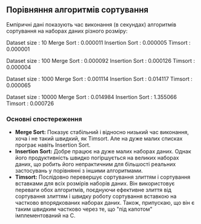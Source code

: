 ## Порівняння алгоритмів сортування

Емпіричні дані показують час виконання (в секундах) алгоритмів сортування на наборах даних різного розміру:

Dataset size   : 10
Merge Sort     : 0.000011
Insertion Sort : 0.000005
Timsort        : 0.000001

Dataset size   : 100
Merge Sort     : 0.000092
Insertion Sort : 0.000126
Timsort        : 0.000004

Dataset size   : 1000
Merge Sort     : 0.001114
Insertion Sort : 0.014117
Timsort        : 0.000065

Dataset size   : 10000
Merge Sort     : 0.014984
Insertion Sort : 1.355066
Timsort        : 0.000726


### Основні спостереження

- **Merge Sort:** Показує стабільний і відносно низький час виконання, хоча і не такий швидкий, як Timsort. Але на дуже малих списках програє навіть Insertion Sort.
- **Insertion Sort:** Добре працює на дуже малих наборах даних. Однак його продуктивність швидко погіршується на великих наборах даних, що робить його непрактичним для більшості реальних застосувань у порівнянні з іншими алгоритмами.
- **Timsort:** Послідовно перевершує сортування злиттям і сортування вставками для всіх розмірів наборів даних. Він використовує переваги обох алгоритмів, поєднуючи ефективне злиття від сортування злиттям і швидку роботу сортування вставкою на частково впорядкованих наборах даних. Також, припускаю, що він є таким швидким частково через те, що "під капотом" імплементований на С.